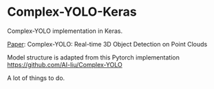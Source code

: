 # Complex-YOLO-Keras
Complex-YOLO implementation in Keras.   

[Paper](https://arxiv.org/abs/1803.06199): Complex-YOLO: Real-time 3D Object Detection on Point Clouds

Model structure is adapted from this Pytorch implementation
https://github.com/AI-liu/Complex-YOLO


A lot of things to do.
